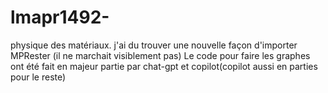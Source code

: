 # lmapr1492-
physique des matériaux.
j'ai du trouver une nouvelle façon d'importer MPRester (il ne marchait visiblement pas)
Le code pour faire les graphes ont été fait en majeur partie par chat-gpt et copilot(copilot aussi en parties pour le reste)
